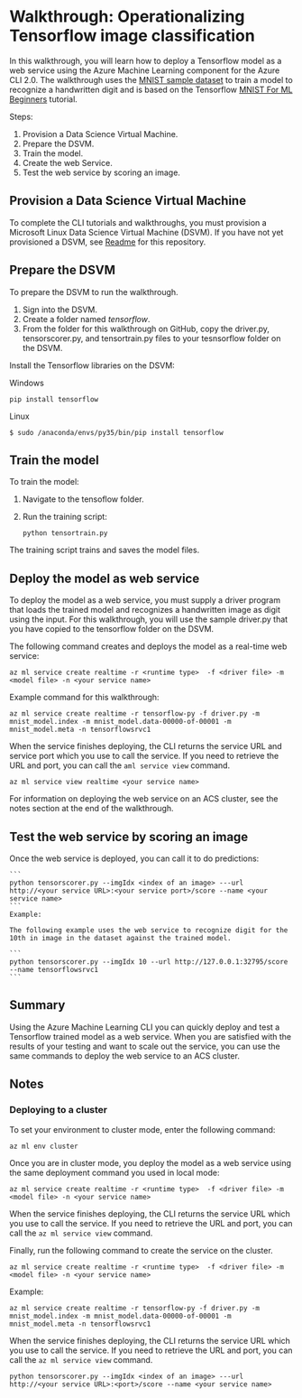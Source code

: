 # Walkthrough: Operationalizing Tensorflow image classification 

In this walkthrough, you will learn how to deploy a Tensorflow model as a web service using the Azure Machine Learning component for the Azure CLI 2.0. The walkthrough uses the [MNIST sample dataset](http://yann.lecun.com/exdb/mnist/) to train a model to recognize a handwritten digit and is based on the Tensorflow [MNIST For ML Beginners](https://www.tensorflow.org/get_started/mnist/beginners) tutorial. 

Steps:

1.  Provision a Data Science Virtual Machine.
2.  Prepare the DSVM.
2.  Train the model.
2.  Create the web Service.
3.  Test the web service by scoring an image.

## Provision a Data Science Virtual Machine

To complete the CLI tutorials and walkthroughs, you must provision a Microsoft Linux Data Science Virtual Machine (DSVM). If you have not yet provisioned a DSVM, see [Readme](https://aka.ms/o16ncli) for this repository.

## Prepare the DSVM 

To prepare the DSVM to run the walkthrough.

1. Sign into the DSVM.
2. Create a folder named *tensorflow*. 
3. From the folder for this walkthrough on GitHub, copy the driver.py, tensorscorer.py, and tensortrain.py files to your tesnsorflow folder on the DSVM.

Install the Tensorflow libraries on the DSVM:

Windows

	pip install tensorflow
	
Linux

	$ sudo /anaconda/envs/py35/bin/pip install tensorflow

## Train the model

To train the model: 

1. Navigate to the tensoflow folder.
2. Run the training script:
	
	```
	python tensortrain.py
	```

The training script trains and saves the model files.

## Deploy the model as web service

To deploy the model as a web service, you must supply a driver program that loads the trained model and recognizes a handwritten image as digit using the input. For this walkthrough, you will use the sample driver.py that you have copied to the tensorflow folder on the DSVM.

The following command creates and deploys the model as a real-time web service:

	az ml service create realtime -r <runtime type>  -f <driver file> -m <model file> -n <your service name>

Example command for this walkthrough:
		
	az ml service create realtime -r tensorflow-py -f driver.py -m mnist_model.index -m mnist_model.data-00000-of-00001 -m mnist_model.meta -n tensorflowsrvc1

When the service finishes deploying, the CLI returns the service URL and service port which you use to call the service. If you need to retrieve the URL and port, you can call the ```aml service view``` command.

	az ml service view realtime <your service name>

For information on deploying the web service on an ACS cluster, see the notes section at the end of the walkthrough.

## Test the web service by scoring an image

Once the web service is deployed, you can call it to do predictions:

	```
	python tensorscorer.py --imgIdx <index of an image> ---url http://<your service URL>:<your service port>/score --name <your service name>
	```
	Example:
	
	The following example uses the web service to recognize digit for the 10th in image in the dataset against the trained model.

	```
	python tensorscorer.py --imgIdx 10 --url http://127.0.0.1:32795/score --name tensorflowsrvc1
	```

## Summary

Using the Azure Machine Learning CLI you can quickly deploy and test a Tensorflow trained model as a web service. When you are satisfied with the results of your testing and want to scale out the service, you can use the same commands to deploy the web service to an ACS cluster.

## Notes

### Deploying to a cluster

To set your environment to cluster mode, enter the following command:

	az ml env cluster

Once you are in cluster mode, you deploy the model as a web service using the same deployment command you used in local mode:

	az ml service create realtime -r <runtime type>  -f <driver file> -m <model file> -n <your service name>

When the service finishes deploying, the CLI returns the service URL which you use to call the service. If you need to retrieve the URL and port, you can call the ```az ml service view``` command. 

Finally, run the following command to create the service on the cluster.

	az ml service create realtime -r <runtime type>  -f <driver file> -m <model file> -n <your service name>

Example:
		
    az ml service create realtime -r tensorflow-py -f driver.py -m mnist_model.index -m mnist_model.data-00000-of-00001 -m mnist_model.meta -n tensorflowsrvc1

When the service finishes deploying, the CLI returns the service URL which you use to call the service. If you need to retrieve the URL and port, you can call the ```az ml service view``` command.

	python tensorscorer.py --imgIdx <index of an image> ---url http://<your service URL>:<port>/score --name <your service name>